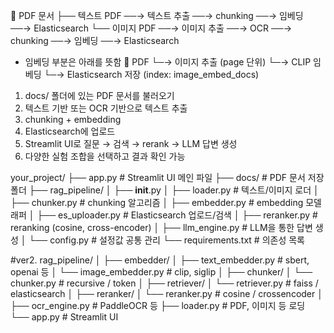 📄 PDF 문서
   ├── 텍스트 PDF ──→ 텍스트 추출 ──→ chunking ──→ 임베딩 ──→ Elasticsearch
   └── 이미지 PDF ──→ 이미지 추출 ──→ OCR ──→ chunking ──→ 임베딩 ──→ Elasticsearch

* 임베딩 부분은 아래를 뜻함
📄 PDF
 └─→ 이미지 추출 (page 단위)
       └─→ CLIP 임베딩
             └─→ Elasticsearch 저장 (index: image_embed_docs)

1. docs/ 폴더에 있는 PDF 문서를 불러오기
2. 텍스트 기반 또는 OCR 기반으로 텍스트 추출
3. chunking + embedding
4. Elasticsearch에 업로드
5. Streamlit UI로 질문 → 검색 → rerank → LLM 답변 생성
6. 다양한 실험 조합을 선택하고 결과 확인 가능

your_project/
├── app.py                          # Streamlit UI 메인 파일
├── docs/                           # PDF 문서 저장 폴더
├── rag_pipeline/
│   ├── __init__.py
│   ├── loader.py                   # 텍스트/이미지 로더
│   ├── chunker.py                  # chunking 알고리즘
│   ├── embedder.py                 # embedding 모델 래퍼
│   ├── es_uploader.py              # Elasticsearch 업로드/검색
│   ├── reranker.py                 # reranking (cosine, cross-encoder)
│   ├── llm_engine.py               # LLM을 통한 답변 생성
│   └── config.py                   # 설정값 공통 관리
└── requirements.txt                # 의존성 목록




#ver2.
rag_pipeline/
│
├── embedder/
│   ├── text_embedder.py     # sbert, openai 등
│   └── image_embedder.py    # clip, siglip
│
├── chunker/
│   └── chunker.py           # recursive / token
│
├── retriever/
│   └── retriever.py         # faiss / elasticsearch
│
├── reranker/
│   └── reranker.py          # cosine / crossencoder
│
├── ocr_engine.py            # PaddleOCR 등
├── loader.py                # PDF, 이미지 등 로딩
└── app.py                   # Streamlit UI